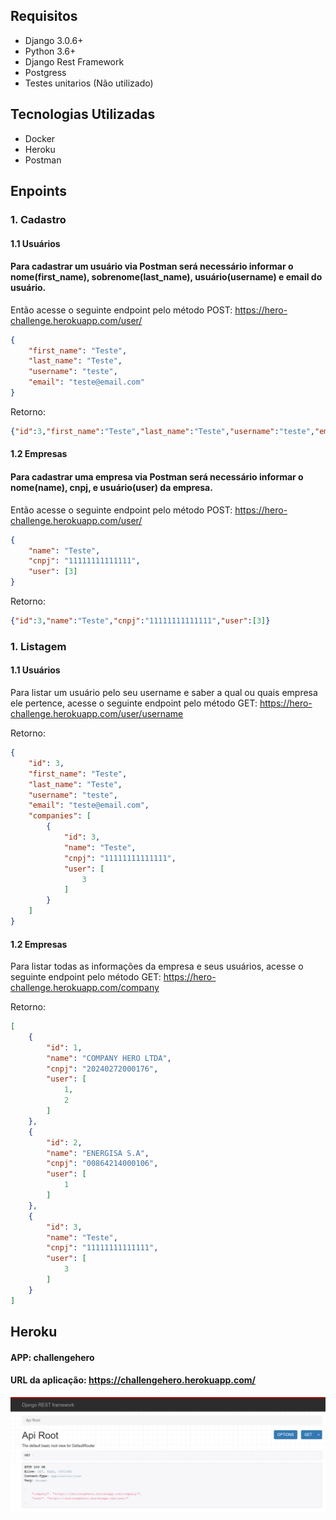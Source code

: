 ## Requisitos

- Django 3.0.6+
- Python 3.6+
- Django Rest Framework
- Postgress
- Testes unitarios (Não utilizado)

## Tecnologias Utilizadas

- Docker
- Heroku
- Postman

## Enpoints 
### 1. Cadastro
#### 1.1 Usuários
#### Para cadastrar um usuário via Postman será necessário informar o nome(first_name), sobrenome(last_name), usuário(username) e email do usuário.
Então acesse o seguinte endpoint pelo método POST: https://hero-challenge.herokuapp.com/user/
```json
{
    "first_name": "Teste",
    "last_name": "Teste",
    "username": "teste",
    "email": "teste@email.com"
}
```
Retorno:
```json
{"id":3,"first_name":"Teste","last_name":"Teste","username":"teste","email":"teste@email.com","companies":[]}
```
#### 1.2 Empresas
#### Para cadastrar uma empresa via Postman será necessário informar o nome(name), cnpj, e usuário(user) da empresa.
Então acesse o seguinte endpoint pelo método POST: https://hero-challenge.herokuapp.com/user/
```json
{
    "name": "Teste",
    "cnpj": "11111111111111",
    "user": [3]
}
```
Retorno:
```json
{"id":3,"name":"Teste","cnpj":"11111111111111","user":[3]}
```
### 1. Listagem
#### 1.1 Usuários
Para listar um usuário pelo seu username e saber a qual ou quais empresa ele pertence, acesse o seguinte endpoint pelo método GET: https://hero-challenge.herokuapp.com/user/username

Retorno:
```json
{
    "id": 3,
    "first_name": "Teste",
    "last_name": "Teste",
    "username": "teste",
    "email": "teste@email.com",
    "companies": [
        {
            "id": 3,
            "name": "Teste",
            "cnpj": "11111111111111",
            "user": [
                3
            ]
        }
    ]
}
```
#### 1.2 Empresas
Para listar todas as informações da empresa e seus usuários, acesse o seguinte endpoint pelo método GET: https://hero-challenge.herokuapp.com/company

Retorno:
```json
[
    {
        "id": 1,
        "name": "COMPANY HERO LTDA",
        "cnpj": "20240272000176",
        "user": [
            1,
            2
        ]
    },
    {
        "id": 2,
        "name": "ENERGISA S.A",
        "cnpj": "00864214000106",
        "user": [
            1
        ]
    },
    {
        "id": 3,
        "name": "Teste",
        "cnpj": "11111111111111",
        "user": [
            3
        ]
    }
]
```

## Heroku
#### APP: challengehero
#### URL da aplicação: https://challengehero.herokuapp.com/
![Screenshot](hero.png)










